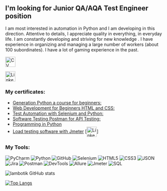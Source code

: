 ## I'm looking for Junior QA/AQA Test Engineer position
I am most interested in automation in Python and I am
developing in this direction. Attentive to details, I appreciate
quality in everything, in everyday life. I am constantly
developing and striving for new knowledge . I have experience in
organizing and managing a large number of workers (about 100
subordinates). I have a lot of gaming experience in the past.

[<img align='center' alt='CV' width='32' height='32px' src="https://cdn.pixabay.com/photo/2017/03/24/02/25/resume-2169945_1280.png"/>](https://drive.google.com/file/d/1_NPOLsBBuq7exzgVyOvIDlNIeFGLucuN/view?usp=sharing) 

[<img align='center' alt='LinkeDin' width='32' height='32px' src="https://lh5.googleusercontent.com/17boAIfIyz12pc7EZqjyP6nGAiZdjmhYbewA46qIPS9vwJ3clgaWtih48vZraTTZQyxWEVo9FMBB0lOrBJiBCDYy5EYJU4A-RjvqIrXab3nxA9_MfIBSiis4nx9van3NAi8vgpyw"/>](https://www.linkedin.com/feed/)
### My certificates:
- [Generation Python a course for beginners:](https://stepik.org/cert/1165429)
- [Web Development for Beginners HTML and CSS:](https://stepik.org/cert/1436844)
- [Test Automation with Selenium and Python:](https://stepik.org/cert/1471860)
- [Software Testing Postman for API Testing:](https://stepik.org/cert/1670603)
- [Programming in Python](https://stepik.org/cert/1566540)
- [Load testing software with Jmeter](https://drive.google.com/file/d/195E_SwXuM6i6fRQuHCrQ4yXhg6li2mBL/view?usp=share_link)
[<img align='center' alt='LinkeDin' width='32' height='32px' src="https://drive.google.com/drive/folders/1gf8Y_0ppbT6zD3PAEEqofp1ATglh5TON"/>]

### My Tools:
![PyCharm](https://img.shields.io/badge/-PyCharm-090909?style=plastic&logo=PyCharm&logoColor=47C5FB)
![Python](https://img.shields.io/badge/-Python-090909?style=plastic&logo=Python&logoColor=47C5FB)
![GitHub](https://img.shields.io/badge/-GitHub-090909?style=plastic&logo=GitHub&logoColor=47C5FB)
![Selenium](https://img.shields.io/badge/-Selenium-090909?style=plastic&logo=Selenium&logoColor=47C5FB)
![HTML5](https://img.shields.io/badge/-HTML5-090909?style=plastic&logo=HTML5&logoColor=47C5FB)
![CSS3](https://img.shields.io/badge/-CSS3-090909?style=plastic&logo=CSS3&logoColor=47C5FB)
![JSON](https://img.shields.io/badge/-JSON-090909?style=plastic&logo=JSON&logoColor=47C5FB)
![Jira](https://img.shields.io/badge/-Jira-090909?style=plastic&logo=Jira&logoColor=47C5FB)
![Postman](https://img.shields.io/badge/-Postman-090909?style=plastic&logo=Postman&logoColor=47C5FB)
![DevTools](https://img.shields.io/badge/-DevTools-090909?style=plastic&logo=DevTools&logoColor=47C5FB)
![Allure](https://img.shields.io/badge/-Allure-090909?style=plastic&logo=AppacheAllure&logoColor=47C5FB)
![Jmeter](https://img.shields.io/badge/-Jmeter-090909?style=plastic&logo=Appache&logoColor=47C5FB)
![SQL](https://img.shields.io/badge/-SQL-090909?style=plastic&logo=SQL&logoColor=47C5FB)

![lambotik GitHub stats](https://github-readme-stats.vercel.app/api?username=lambotik&hide=contribs,prs&show_icons=true&theme=tokyonight)

[![Top Langs](https://github-readme-stats.vercel.app/api/top-langs/?username=lambotik&layout=compact&langs_count=8)](https://github.com/lambotik/github-readme-stats&show_icons=true&theme=tokyonight)
